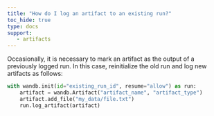 ```yaml
---
title: "How do I log an artifact to an existing run?"
toc_hide: true
type: docs
support:
   - artifacts
---
```

Occasionally, it is necessary to mark an artifact as the output of a previously logged run. In this case, reinitialize the old run and log new artifacts as follows:

```python
with wandb.init(id="existing_run_id", resume="allow") as run:
    artifact = wandb.Artifact("artifact_name", "artifact_type")
    artifact.add_file("my_data/file.txt")
    run.log_artifact(artifact)
```